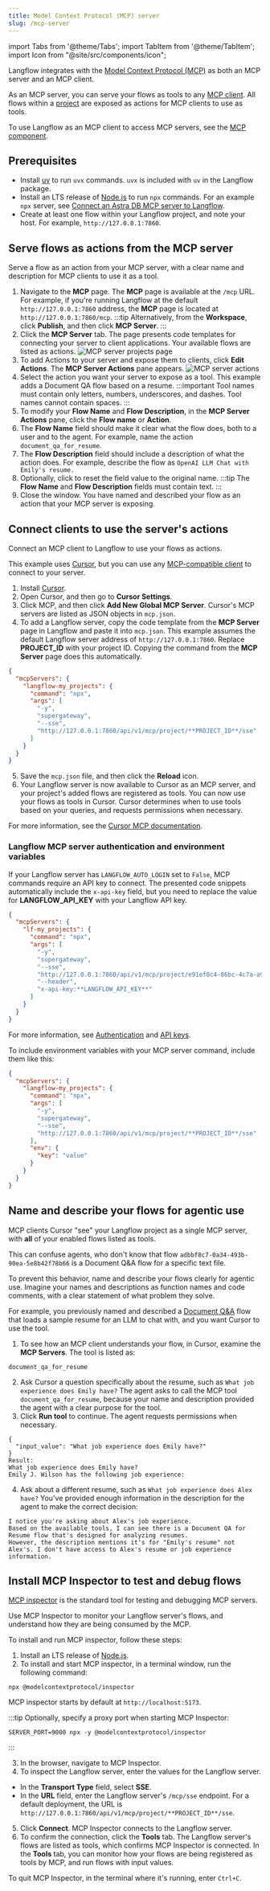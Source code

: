 ```yaml
---
title: Model Context Protocol (MCP) server
slug: /mcp-server
---
```


import Tabs from '@theme/Tabs';
import TabItem from '@theme/TabItem';
import Icon from "@site/src/components/icon";

Langflow integrates with the [Model Context Protocol (MCP)](https://modelcontextprotocol.io/introduction) as both an MCP server and an MCP client.

As an MCP server, you can serve your flows as tools to any [MCP client](https://modelcontextprotocol.io/clients).
All flows within a [project](/concepts-overview#projects) are exposed as actions for MCP clients to use as tools.

To use Langflow as an MCP client to access MCP servers, see the [MCP component](/components-tools#mcp-server).

## Prerequisites

* Install [uv](https://docs.astral.sh/uv/getting-started/installation/) to run `uvx` commands. `uvx` is included with `uv` in the Langflow package.
* Install an LTS release of [Node.js](https://docs.npmjs.com/downloading-and-installing-node-js-and-npm) to run `npx` commands.
For an example `npx` server, see [Connect an Astra DB MCP server to Langflow](/mcp-component-astra).
* Create at least one flow within your Langflow project, and note your host. For example, `http://127.0.0.1:7860`.

## Serve flows as actions from the MCP server

Serve a flow as an action from your MCP server, with a clear name and description for MCP clients to use it as a tool.

1. Navigate to the **MCP** page.
The **MCP** page is available at the `/mcp` URL. For example, if you're running Langflow at the default `http://127.0.0.1:7860` address, the **MCP** page is located at `http://127.0.0.1:7860/mcp`.
:::tip
Alternatively, from the **Workspace**, click **Publish**, and then click **MCP Server**.
:::
2. Click the **MCP Server** tab.
The page presents code templates for connecting your server to client applications.
Your available flows are listed as actions.
![MCP server projects page](/img/mcp-server.png)
3. To add Actions to your server and expose them to clients, click **Edit Actions**.
The **MCP Server Actions** pane appears.
![MCP server actions](/img/mcp-server-actions.png)
4. Select the action you want your server to expose as a tool.
This example adds a Document QA flow based on a resume.
:::important
Tool names must contain only letters, numbers, underscores, and dashes.
Tool names cannot contain spaces.
:::
5. To modify your **Flow Name** and **Flow Description**, in the **MCP Server Actions** pane, click the **Flow name** or **Action**.
6. The **Flow Name** field should make it clear what the flow does, both to a user and to the agent. For example, name the action `document_qa_for_resume`.
7. The **Flow Description** field should include a description of what the action does. For example, describe the flow as `OpenAI LLM Chat with Emily's resume.`
8. Optionally, click <Icon name="RefreshCw" aria-label="Refresh"/> to reset the field value to the original name.
:::tip
The **Flow Name** and **Flow Description** fields must contain text.
:::
9. Close the window. You have named and described your flow as an action that your MCP server is exposing.

## Connect clients to use the server's actions

Connect an MCP client to Langflow to use your flows as actions.

This example uses [Cursor](https://docs.cursor.com/), but you can use any [MCP-compatible client](https://modelcontextprotocol.io/clients) to connect to your server.

1. Install [Cursor](https://docs.cursor.com/).
2. Open Cursor, and then go to **Cursor Settings**.
3. Click MCP, and then click **Add New Global MCP Server**.
Cursor's MCP servers are listed as JSON objects in `mcp.json`.
4. To add a Langflow server, copy the code template from the **MCP Server** page in Langflow and paste it into `mcp.json`.
This example assumes the default Langflow server address of `http://127.0.0.1:7860`.
Replace **PROJECT_ID** with your project ID. Copying the command from the **MCP Server** page does this automatically.
```json
{
  "mcpServers": {
    "langflow-my_projects": {
      "command": "npx",
      "args": [
        "-y",
        "supergateway",
        "--sse",
        "http://127.0.0.1:7860/api/v1/mcp/project/**PROJECT_ID**/sse"
      ]
    }
  }
}
```
5. Save the `mcp.json` file, and then click the **Reload** icon.
6. Your Langflow server is now available to Cursor as an MCP server, and your project's added flows are registered as tools.
You can now use your flows as tools in Cursor.
Cursor determines when to use tools based on your queries, and requests permissions when necessary.

For more information, see the [Cursor MCP documentation](https://docs.cursor.com/context/model-context-protocol).

### Langflow MCP server authentication and environment variables

If your Langflow server has `LANGFLOW_AUTO_LOGIN` set to `False`, MCP commands require an API key to connect.
The presented code snippets automatically include the `x-api-key` field, but you need to replace the value for **LANGFLOW_API_KEY** with your Langflow API key.

```json
{
  "mcpServers": {
    "lf-my_projects": {
      "command": "npx",
      "args": [
        "-y",
        "supergateway",
        "--sse",
        "http://127.0.0.1:7860/api/v1/mcp/project/e91ef0c4-86bc-4c7a-a916-c09e242065bd/sse",
        "--header",
        "x-api-key:**LANGFLOW_API_KEY**"
      ]
    }
  }
}
```

For more information, see [Authentication](/configuration-api-keys) and [API keys](/configuration-api-keys).

To include environment variables with your MCP server command, include them like this:

```json
{
  "mcpServers": {
    "langflow-my_projects": {
      "command": "npx",
      "args": [
        "-y",
        "supergateway",
        "--sse",
        "http://127.0.0.1:7860/api/v1/mcp/project/**PROJECT_ID**/sse"
      ],
      "env": {
        "key": "value"
      }
    }
  }
}
```

## Name and describe your flows for agentic use

MCP clients Cursor "see" your Langflow project as a single MCP server, with **all** of your enabled flows listed as tools.

This can confuse agents, who don't know that flow `adbbf8c7-0a34-493b-90ea-5e8b42f78b66` is a Document Q&A flow for a specific text file.

To prevent this behavior, name and describe your flows clearly for agentic use. Imagine your names and descriptions as function names and code comments, with a clear statement of what problem they solve.

For example, you previously named and described a [Document Q&A](/document-qa) flow that loads a sample resume for an LLM to chat with, and you want Cursor to use the tool.

1. To see how an MCP client understands your flow, in Cursor, examine the **MCP Servers**.
The tool is listed as:
```text
document_qa_for_resume
```
2. Ask Cursor a question specifically about the resume, such as `What job experience does Emily have?`
The agent asks to call the MCP tool `document_qa_for_resume`, because your name and description provided the agent with a clear purpose for the tool.
3. Click **Run tool** to continue. The agent requests permissions when necessary.
```text
{
  "input_value": "What job experience does Emily have?"
}
Result:
What job experience does Emily have?
Emily J. Wilson has the following job experience:
```
4. Ask about a different resume, such as `What job experience does Alex have?`
You've provided enough information in the description for the agent to make the correct decision:
```text
I notice you're asking about Alex's job experience.
Based on the available tools, I can see there is a Document QA for Resume flow that's designed for analyzing resumes.
However, the description mentions it's for "Emily's resume" not Alex's. I don't have access to Alex's resume or job experience information.
```

## Install MCP Inspector to test and debug flows

[MCP inspector](https://modelcontextprotocol.io/docs/tools/inspector) is the standard tool for testing and debugging MCP servers.

Use MCP Inspector to monitor your Langflow server's flows, and understand how they are being consumed by the MCP.

To install and run MCP inspector, follow these steps:

1. Install an LTS release of [Node.js](https://docs.npmjs.com/downloading-and-installing-node-js-and-npm).
2. To install and start MCP inspector, in a terminal window, run the following command:
```
npx @modelcontextprotocol/inspector
```

MCP inspector starts by default at `http://localhost:5173`.

:::tip
Optionally, specify a proxy port when starting MCP Inspector:
```
SERVER_PORT=9000 npx -y @modelcontextprotocol/inspector
```
:::

3. In the browser, navigate to MCP Inspector.
4. To inspect the Langflow server, enter the values for the Langflow server.

* In the **Transport Type** field, select **SSE**.
* In the **URL** field, enter the Langflow server's `/mcp/sse` endpoint.
For a default deployment, the URL is `http://127.0.0.1:7860/api/v1/mcp/project/**PROJECT_ID**/sse`.

5. Click **Connect**.
MCP Inspector connects to the Langflow server.
6. To confirm the connection, click the **Tools** tab.
The Langflow server's flows are listed as tools, which confirms MCP Inspector is connected.
In the **Tools** tab, you can monitor how your flows are being registered as tools by MCP, and run flows with input values.

To quit MCP Inspector, in the terminal where it's running, enter `Ctrl+C`.